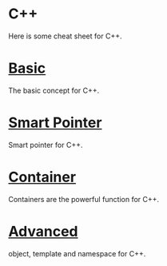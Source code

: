 # C++
Here is some cheat sheet for C++.

# [Basic](Basic.md)
The basic concept for C++.

# [Smart Pointer](Smart_Pointer.md)
Smart pointer for C++.

# [Container](Container.md)
Containers are the powerful function for C++.

# [Advanced](Advanced.md)
object, template and namespace for C++.